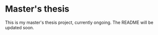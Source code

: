 # Master's thesis

This is my master's thesis project, currently ongoing. The README will be updated soon.